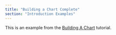 ```yaml
---
title: "Building a Chart Complete"
section: "Introduction Examples"
---
```


This is an example from the [Building A Chart](/introduction/building-a-chart) tutorial.